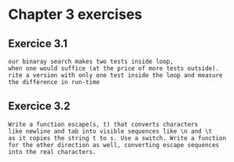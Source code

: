 # Chapter 3 exercises

## Exercice 3.1

    our binaray search makes two tests inside loop,
    when one would suffice (at the price of more tests outside).
    rite a version with only one test inside the loop and measure 
    the difference in run-time

## Exercice 3.2

    Write a function escape(s, t) that converts characters 
    like newline and tab into visible sequences like \n and \t 
    as it copies the string t to s. Use a switch. Write a function
    for the other direction as well, converting escape sequences
    into the real characters.